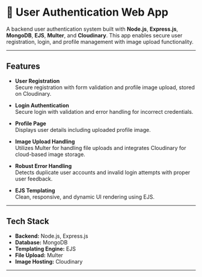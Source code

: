 # 🔐 User Authentication Web App

A backend user authentication system built with **Node.js**, **Express.js**, **MongoDB**, **EJS**, **Multer**, and **Cloudinary**. This app enables secure user registration, login, and profile management with image upload functionality.

---

## Features

- **User Registration**  
  Secure registration with form validation and profile image upload, stored on Cloudinary.
  
- **Login Authentication**  
  Secure login with validation and error handling for incorrect credentials.
  
- **Profile Page**  
  Displays user details including uploaded profile image.
  
- **Image Upload Handling**  
  Utilizes Multer for handling file uploads and integrates Cloudinary for cloud-based image storage.
  
- **Robust Error Handling**  
  Detects duplicate user accounts and invalid login attempts with proper user feedback.
  
- **EJS Templating**  
  Clean, responsive, and dynamic UI rendering using EJS.

---

## Tech Stack

- **Backend:** Node.js, Express.js  
- **Database:** MongoDB  
- **Templating Engine:** EJS  
- **File Upload:** Multer  
- **Image Hosting:** Cloudinary  

---


